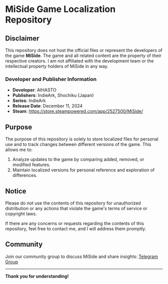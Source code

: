 # MiSide Game Localization Repository

## Disclaimer

This repository does not host the official files or represent the developers of the game **MiSide**. The game and all related content are the property of their respective creators. I am not affiliated with the development team or the intellectual property holders of MiSide in any way.

### Developer and Publisher Information
- **Developer**: AIHASTO
- **Publishers**: IndieArk, Shochiku (Japan)
- **Series**: IndieArk
- **Release Date**: December 11, 2024
- **Steam**: https://store.steampowered.com/app/2527500/MiSide/

## Purpose

The purpose of this repository is solely to store localized files for personal use and to track changes between different versions of the game. This allows me to:

1. Analyze updates to the game by comparing added, removed, or modified features.
2. Maintain localized versions for personal reference and exploration of differences.

## Notice

Please do not use the contents of this repository for unauthorized distribution or any actions that violate the game's terms of service or copyright laws.

If there are any concerns or requests regarding the contents of this repository, feel free to contact me, and I will address them promptly.

## Community
Join our community group to discuss MiSide and share insights: [Telegram Group](https://t.me/my_miside)

---

**Thank you for understanding!**


